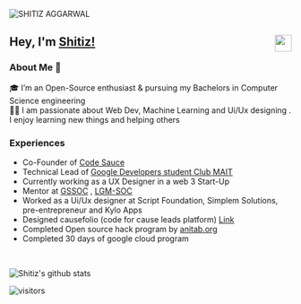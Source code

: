 ![SHITIZ AGGARWAL](https://user-images.githubusercontent.com/53532851/105373186-69e71380-5c2c-11eb-9760-8e6ebb3d74c0.gif)

## Hey, I'm [Shitiz!](https://shitiz-aggarwal.netlify.app/)  <a href="https://www.linkedin.com/in/shitiz-aggarwal-920b411a6/"> <img align="right" width="30px" src="https://cdn.jsdelivr.net/npm/simple-icons@v3/icons/linkedin.svg"  />
</a>

### About Me 🚀
🎓 I’m an Open-Source enthusiast & pursuing my Bachelors in Computer Science engineering </br>
👨‍💻  I am passionate about Web Dev, Machine Learning and Ui/Ux designing . I enjoy learning new things and helping others </br>

### Experiences 
- Co-Founder of [Code Sauce](https://github.com/Code-Sauce-Official)
- Technical Lead of [Google Developers student Club MAIT](https://gdscmait.co/#/)
- Currently working as a UX Designer in a web 3 Start-Up
- Mentor at [GSSOC](https://gssoc.girlscript.tech/) , [LGM-SOC](https://letsgrowmore.in/soc/)
- Worked as a Ui/Ux designer at Script Foundation, Simplem Solutions, pre-entrepreneur and Kylo Apps
- Designed causefolio (code for cause leads platform) [Link](https://github.com/codeforcauseorg/causefolio)
- Completed Open source hack program by [anitab.org](https://anitab-org.github.io/events/open-source-hack/)
- Completed 30 days of google cloud program
<br />

![Shitiz's github stats](https://github-readme-stats.vercel.app/api?username=SHITIZ-AGGARWAL&show_icons=true&theme=midnight-purple)


![visitors](https://visitor-badge.laobi.icu/badge?page_id=SHITIZ-AGGARWAL.SHITIZ-AGGARWAL)
